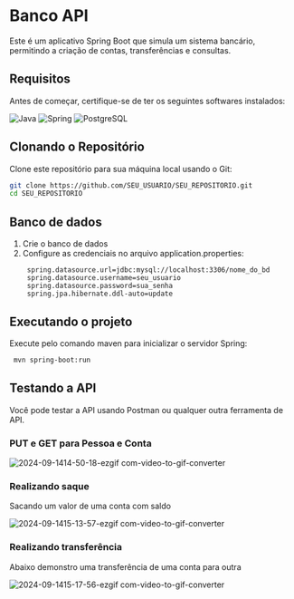 # Banco API

Este é um aplicativo Spring Boot que simula um sistema bancário, permitindo a criação de contas, transferências e consultas. 

## Requisitos

Antes de começar, certifique-se de ter os seguintes softwares instalados:

![Java](https://img.shields.io/badge/java-%23ED8B00.svg?style=for-the-badge&logo=openjdk&logoColor=white)
![Spring](https://img.shields.io/badge/spring-%236DB33F.svg?style=for-the-badge&logo=spring&logoColor=white)
![PostgreSQL](https://img.shields.io/badge/PostgreSQL-316192?style=for-the-badge&logo=postgresql&logoColor=white)

## Clonando o Repositório

Clone este repositório para sua máquina local usando o Git:

```bash
git clone https://github.com/SEU_USUARIO/SEU_REPOSITORIO.git
cd SEU_REPOSITORIO
```
## Banco de dados
1. Crie o banco de dados
2. Configure as credenciais no arquivo application.properties:
   ```properties
    spring.datasource.url=jdbc:mysql://localhost:3306/nome_do_bd
    spring.datasource.username=seu_usuario
    spring.datasource.password=sua_senha
    spring.jpa.hibernate.ddl-auto=update

   ```
## Executando o projeto 
 Execute pelo comando maven para inicializar o servidor Spring:
   ```bash
    mvn spring-boot:run
   ```
## Testando a API
Você pode testar a API usando Postman ou qualquer outra ferramenta de API. 
### PUT e GET para Pessoa e Conta

![2024-09-1414-50-18-ezgif com-video-to-gif-converter](https://github.com/user-attachments/assets/98849970-5b3b-4234-a31a-9ea84ed4218d)

### Realizando saque
Sacando um valor de uma conta com saldo



![2024-09-1415-13-57-ezgif com-video-to-gif-converter](https://github.com/user-attachments/assets/eb7db564-aeec-455c-ae11-53b2497958dc)

### Realizando transferência
Abaixo demonstro uma transferência de uma conta para outra


![2024-09-1415-17-56-ezgif com-video-to-gif-converter](https://github.com/user-attachments/assets/1d65b4a6-3fe9-44bc-a394-fcfc7a94ae99)
